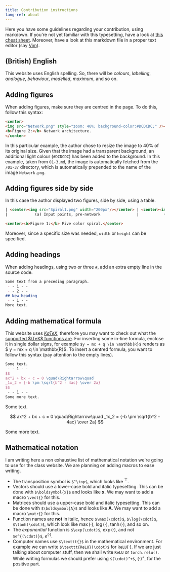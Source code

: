 ```yaml
---
title: Contribution instructions
lang-ref: about
---
```



Here you have some guidelines regarding your contribution, using markdown. If you're not yet familiar with this typesetting, have a look at [this cheat sheet](https://github.com/adam-p/markdown-here/wiki/Markdown-Cheatsheet). Moreover, have a look at this markdown file in a proper text editor (say [Vim](https://en.wikipedia.org/wiki/Vim_(text_editor))).


## (British) English

This website uses English spelling. So, there will be *colours*, *labelling*, *analogue*, *behaviour*, *modelled*, *maximum*, and so on.


## Adding figures

When adding figures, make sure they are centred in the page. To do this, follow this syntax:

```html
<center>
<img src="Network.png" style="zoom: 40%; background-color:#DCDCDC;" /><br>
<b>Figure 2:</b> Network architecture.
</center>
```

In this particular example, the author chose to resize the image to 40% of its original size. Given that the image had a transparent background, an additional light colour (`#DCDCDC`) has been added to the background. In this example, taken from `01-3.md`, the image is automatically fetched from the `/01-3/` directory, which is automatically prepended to the name of the image `Network.png`.


## Adding figures side by side

In this case the author displayed two figures, side by side, using a table.

```html
| <center><img src="Spiral1.png" width="200px"/></center> | <center><img src="Spiral2.png" height="170px"/></center> |
|            (a) Input points, pre-network                |           (b) Output points, post-network                |

<center><b>Figure 1:</b> Five color spiral.</center>
```

Moreover, since a specific size was needed, `width` or `height` can be specified.


## Adding headings

When adding headings, using two or three `#`, add an extra empty line in the source code.

```markdown
Some text from a preceding paragraph.
 - - 1 - -
 - - 2 - -
## New heading
 - - 1 - -
More text.
```


## Adding mathematical formula

This website uses [*KaTeX*](https://katex.org/), therefore you may want to check out what the [supported $\TeX$ functions are](https://katex.org/docs/supported.html). For inserting some in-line formula, enclose it in single dollar signs, for example `$y = mx + q \in \mathbb{R}$` renders as $ y = mx + q \in \mathbb{R}$. To insert a centred formula, you want to follow this syntax (pay attention to the empty lines).

```tex
Some text.
 - - 1 - -
$$
ax^2 + bx + c = 0 \quad\Rightarrow\quad
_1x_2 = {-b \pm \sqrt{b^2 - 4ac} \over 2a}
$$
 - - 1 - -
Some more text.
```

Some text.

$$
ax^2 + bx + c = 0 \quad\Rightarrow\quad
_1x_2 = {-b \pm \sqrt{b^2 - 4ac} \over 2a}
$$

Some more text.


## Mathematical notation

I am writing here a non exhaustive list of mathematical notation we're going to use for the class website. We are planning on adding macros to ease writing.

- The transposition symbol is `$^\top$`, which looks like $^\top$.
- Vectors should use a lower-case bold and italic typesetting. This can be done with `$\boldsymbol{x}$` and looks like $\boldsymbol{x}$. We may want to add a macro `\vect{}` for this.
- Matrices should use a upper-case bold and italic typesetting. This can be done with `$\boldsymbol{A}$` and looks like $\boldsymbol{A}$. We may want to add a macro `\matr{}` for this.
- Function names are **not** in italic, hence `$\max(\cdot)$`, `$\log(\cdot)$`, `$\tanh(\cdot)$`, which look like $\max(\cdot)$, $\log(\cdot)$, $\tanh(\cdot)$, and so on.
- The *exponential* function is `$\exp(\cdot)$`, $\exp(\cdot)$, and not `$e^{(\cdot)}$`, $e^{(\cdot)}$.
- Computer names use `$\texttt{}$` in the mathematical environment. For example we can write `$\texttt{ReLU}(\cdot)$` for $\texttt{ReLU}(\cdot)$. If we are just talking about computer stuff, then we shall write `ReLU` or `torch.relu()`. While writing formulas we should prefer using `$(\cdot)^+$`, $(\cdot)^+$, for the positive part.

